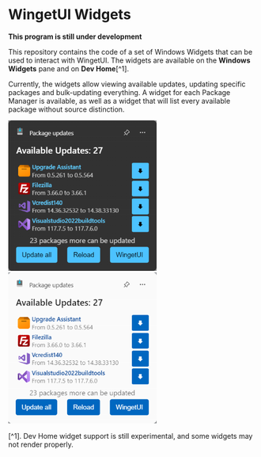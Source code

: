 # WingetUI Widgets
**This program is still under development**

This repository contains the code of a set of Windows Widgets that can be used to interact with WingetUI. The widgets are available on the **Windows Widgets** pane and on **Dev Home**[^1].

Currently, the widgets allow viewing available updates, updating specific packages and bulk-updating everything. A widget for each Package Manager is available, as well as a widget that will list every available package without source distinction.

<img src="WingetUI Widget Provider/Widget Provider Package/Images/WidgetCovers/all_dark.png" width=300px></img>
<img src="WingetUI Widget Provider/Widget Provider Package/Images/WidgetCovers/all_light.png" width=300px></img>

[^1]. Dev Home widget support is still experimental, and some widgets may not render properly.